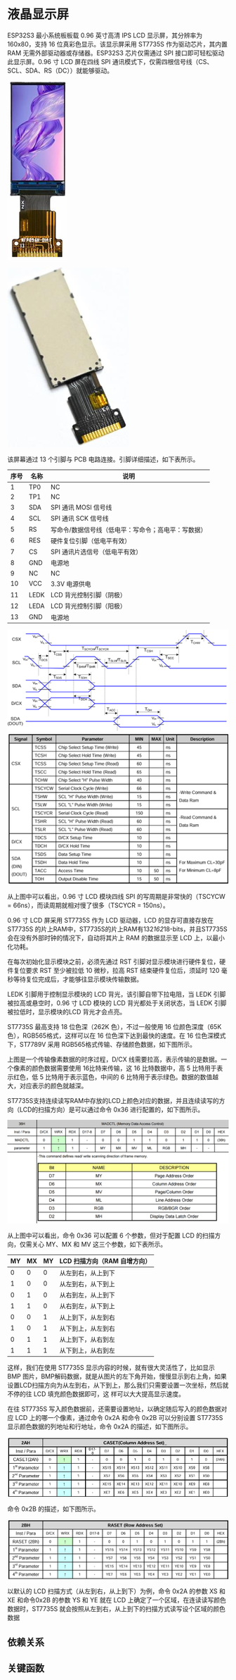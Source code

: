 # 液晶显示屏

ESP32S3 最小系统板板载 0.96 英寸高清 IPS LCD 显示屏，其分辨率为 160x80，支持 16 位真彩色显示。该显示屏采用 ST7735S 作为驱动芯片，其内置 RAM 无需外部驱动器或存储器。ESP32S3 芯片仅需通过 SPI 接口即可轻松驱动此显示屏。0.96 寸 LCD 屏在四线 SPI 通讯模式下，仅需四根信号线（CS、SCL、SDA、RS（DC））就能够驱动。

![LCD-F](LCD-F.png)

![LCD-B](LCD-B.png)

该屏幕通过 13 个引脚与 PCB 电路连接。引脚详细描述，如下表所示。

| 序号 | 名称  | 说明                                   |
|------|-------|----------------------------------------|
| 1    | TP0   | NC                                     |
| 2    | TP1   | NC                                     |
| 3    | SDA   | SPI 通讯 MOSI 信号线                  |
| 4    | SCL   | SPI 通讯 SCK 信号线                   |
| 5    | RS    | 写命令/数据信号线（低电平：写命令；高电平：写数据） |
| 6    | RES   | 硬件复位引脚（低电平有效）            |
| 7    | CS    | SPI 通讯片选信号（低电平有效）        |
| 8    | GND   | 电源地                                 |
| 9    | NC    | NC                                     |
| 10   | VCC   | 3.3V 电源供电                          |
| 11   | LEDK  | LCD 背光控制引脚（阴极）              |
| 12   | LEDA  | LCD 背光控制引脚（阳极）              |
| 13   | GND   | 电源地                                 |

![TIME-PROFILE](TIME-PROFILE.png)
![TIME-PROFILE-DETAIL](TIME-PROFILE-DETAIL.png)

从上图中可以看出，0.96 寸 LCD 模块四线 SPI 的写周期是非常快的（TSCYCW = 66ns），而读周期就相对慢了很多（TSCYCR = 150ns）。

0.96 寸 LCD 屏采用 ST7735S 作为 LCD 驱动器，LCD 的显存可直接存放在 ST7735S 的片上RAM中，ST7735S的片上RAM有132*162*18-bits，并且ST7735S会在没有外部时钟的情况下，自动将其片上 RAM 的数据显示至 LCD 上，以最小化功耗。

在每次初始化显示模块之前，必须先通过 RST 引脚对显示模块进行硬件复位，硬件复位要求 RST 至少被拉低 10 微秒，拉高 RST 结束硬件复位后，须延时 120 毫秒等待复位完成后，才能够往显示模块传输数据。

LEDK 引脚用于控制显示模块的 LCD 背光，该引脚自带下拉电阻，当 LEDK 引脚被拉高或悬空时，0.96 寸 LCD 模块的 LCD 背光都处于关闭状态，当 LEDK 引脚被拉低时，显示模块的LCD 背光才会点亮。

ST7735S 最高支持 18 位色深（262K 色），不过一般使用 16 位颜色深度（65K 色），RGB565格式，这样可以在 16 位色深下达到最快的速度。在 16 位色深模式下，ST7789V 采用 RGB565格式传输、存储颜色数据，如下图所示。

上图是一个传输像素数据的时序过程，D/CX 线需要拉高，表示传输的是数据。一个像素的颜色数据需要使用 16比特来传输，这 16 比特数据中，高 5 比特用于表示红色，低 5 比特用于表示蓝色，中间的 6 比特用于表示绿色。数据的数值越大，对应表示的颜色就越深。

ST7735S支持连续读写RAM中存放的LCD上颜色对应的数据，并且连续读写的方向（LCD的扫描方向）是可以通过命令 0x36 进行配置的，如下图所示。

![0X36](0X36.png)

从上图中可以看出，命令 0x36 可以配置 6 个参数，但对于配置 LCD 的扫描方向，仅需关心 MY、MX 和 MV 这三个参数，如下表所示。

| MY | MX | MY | LCD 扫描方向（RAM 自增方向）        |
|----|----|----|------------------------------------|
| 0  | 0  | 0  | 从左到右，从上到下                |
| 1  | 0  | 0  | 从左到右，从下到上                |
| 0  | 1  | 0  | 从右到左，从上到下                |
| 1  | 1  | 0  | 从右到左，从下到上                |
| 0  | 0  | 1  | 从上到下，从左到右                |
| 1  | 0  | 1  | 从下到上，从左到右                |
| 0  | 1  | 1  | 从上到下，从右到左                |
| 1  | 1  | 1  | 从下到上，从右到左                |

这样，我们在使用 ST7735S 显示内容的时候，就有很大灵活性了，比如显示 BMP 图片，BMP解码数据，就是从图片的左下角开始，慢慢显示到右上角，如果设置LCD扫描方向为从左到右，从下到上，那么我们只需要设置一次坐标，然后就不停的往 LCD 填充颜色数据即可，这
样可以大大提高显示速度。

在往 ST7735S 写入颜色数据前，还需要设置地址，以确定随后写入的颜色数据对应 LCD 上的哪一个像素，通过命令 0x2A 和命令 0x2B 可以分别设置 ST7735S 显示颜色数据的列地址和行地址，命令 0x2A 的描述，如下图所示。

![0X2A](0X2A.png)

命令 0x2B 的描述，如下图所示。

![0X2B](0X2B.png)

以默认的 LCD 扫描方式（从左到右，从上到下）为例，命令 0x2A 的参数 XS 和 XE 和命令0x2B 的参数 YS 和 YE 就在 LCD 上确定了一个区域，在连读读写颜色数据时，ST7735S 就会按照从左到右，从上到下的扫描方式读写设个区域的颜色数据

## 依赖关系

## 关键函数



